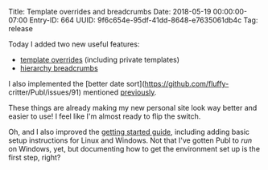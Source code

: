 Title: Template overrides and breadcrumbs
Date: 2018-05-19 00:00:00-07:00
Entry-ID: 664
UUID: 9f6c654e-95df-41dd-8648-e7635061db4c
Tag: release

Today I added two new useful features:

* [template overrides](https://github.com/fluffy-critter/Publ/pull/96) (including private templates)
* [hierarchy breadcrumbs](https://github.com/fluffy-critter/Publ/pull/95)

I also implemented the [better date sort](https://github.com/fluffy-
critter/Publ/issues/91) mentioned [previously](398).

These things are already making my new personal site look way better and easier
to use! I feel like I'm almost ready to flip the switch.

Oh, and I also improved the [getting started guide](/getting-started), including
adding basic setup instructions for Linux and Windows. Not that I've gotten Publ
to *run* on Windows, yet, but documenting how to get the environment set up is
the first step, right?
